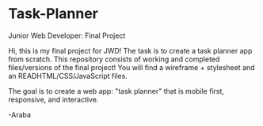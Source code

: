 # Task-Planner
Junior Web Developer: Final Project 

Hi, this is my final project for JWD! The task is to create a task planner app from scratch.
This repository consists of working and completed files/versions of the final project! 
You will find a wireframe + stylesheet and an READHTML/CSS/JavaScript files.

The goal is to create a web app: "task planner" that is mobile first, responsive, and interactive.

-Araba

